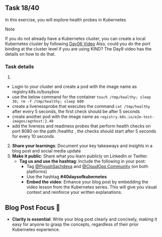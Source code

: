 ## Task 18/40

In this exercise, you will explore health probes in Kubernetes
> [!NOTE]
> If you do not already have a Kubernetes cluster, you can create a local Kubernetes cluster by following [Day06 Video](https://youtu.be/RORhczcOrWs)
Also, could you do the port binding at the cluster level if you are using KIND? The Day9 video has the details on how to do that.

### Task details
1.
- Login to your cluster and create a pod with the image name as registry.k8s.io/busybox
- use the below command for the container
  `touch /tmp/healthy; sleep 30; rm -f /tmp/healthy; sleep 600`
- create a livenessprobe that executes the command `cat /tmp/healthy` after every 5 seconds, the first check should be after 5 seconds
- create another pod with the image name as `registry.k8s.io/e2e-test-images/agnhost:2.40`
- add the liveness and readiness probes that perform health checks on port 8080 on the path /healthz , the checks should start after 5 seconds for every 10 seconds

2. **Share your learnings**: Document your key takeaways and insights in a blog post and social media update
3. **Make it public**: Share what you learn publicly on LinkedIn or Twitter.
   - **Tag us and use the hashtag**: Include the following in your post:
     - Tag [@PiyushSachdeva](https://www.linkedin.com/in/piyush-sachdeva) and [@CloudOps Community](https://www.linkedin.com/company/thecloudopscomm) (on both platforms)
     - Use the hashtag **#40daysofkubernetes**
     - **Embed the video**: Enhance your blog post by embedding the video lesson from the Kubernetes series. This will give you visual context and reinforce your written explanations.

## Blog Post Focus 📝

- **Clarity is essential**: Write your blog post clearly and concisely, making it easy for anyone to grasp the concepts, regardless of their prior Kubernetes experience.
